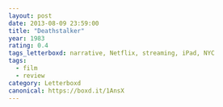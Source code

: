 ```yaml
---
layout: post 
date: 2013-08-09 23:59:00
title: "Deathstalker"
year: 1983
rating: 0.4
tags_letterboxd: narrative, Netflix, streaming, iPad, NYC
tags:
  - film
  - review
category: Letterboxd
canonical: https://boxd.it/1AnsX
---
```

